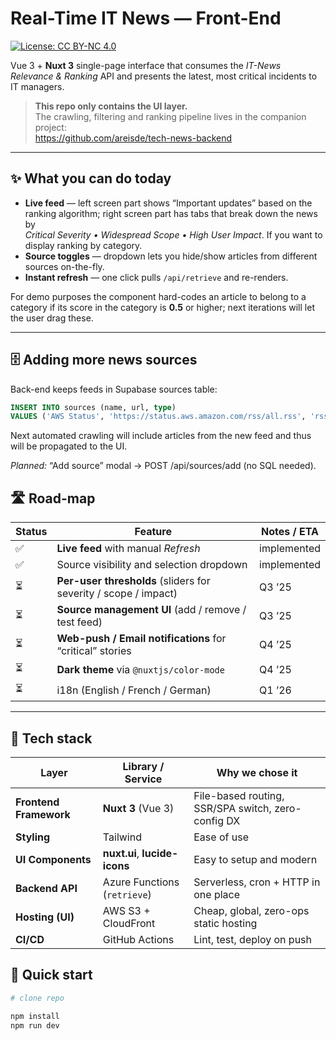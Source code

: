 # Real-Time IT News — Front-End  
[![License: CC BY-NC 4.0](https://img.shields.io/badge/License-CC%20BY--NC%204.0-lightgrey.svg)](LICENSE)

Vue 3 + **Nuxt 3** single-page interface that consumes the _IT-News Relevance & Ranking_ API and presents the latest, most critical incidents to IT managers.

> **This repo only contains the UI layer.**  
> The crawling, filtering and ranking pipeline lives in the companion project:  
> <https://github.com/areisde/tech-news-backend>

---

## ✨  What you can do today

* **Live feed** — left screen part shows “Important updates” based on the ranking algorithm; right screen part has tabs that break down the news by  
  _Critical Severity • Widespread Scope • High User Impact_.  If you want to display ranking by category.
* **Source toggles** — dropdown lets you hide/show articles from different sources on-the-fly.  
* **Instant refresh** — one click pulls `/api/retrieve` and re-renders.

For demo purposes the component hard-codes an article to belong to a category if its score in the category is **0.5** or higher; next iterations will let the user drag these.

---

## 🗄️ Adding more news sources
Back-end keeps feeds in Supabase sources table:
```sql
INSERT INTO sources (name, url, type)
VALUES ('AWS Status', 'https://status.aws.amazon.com/rss/all.rss', 'rss');
```

Next automated crawling will include articles from the new feed and thus will be propagated to the UI.

<em>Planned:</em> “Add source” modal → POST /api/sources/add (no SQL needed).

## 🛣️ Road-map

| Status | Feature | Notes / ETA |
|--------|---------|-------------|
| ✅ | **Live feed** with manual *Refresh* | implemented |
| ✅ | Source visibility and selection dropdown | implemented |
| ⏳ | **Per-user thresholds** (sliders for severity / scope / impact) | Q3 ’25 |
| ⏳ | **Source management UI** (add / remove / test feed) | Q3 ’25 |
| ⏳ | **Web-push / Email notifications** for “critical” stories | Q4 ’25 |
| ⏳ | **Dark theme** via `@nuxtjs/color-mode` | Q4 ’25 |
| ⏳ | i18n (English / French / German) | Q1 ’26 |
---

## 🧰 Tech stack

| Layer | Library / Service | Why we chose it |
|-------|-------------------|-----------------|
| **Frontend Framework** | **Nuxt 3** (Vue 3) | File-based routing, SSR/SPA switch, zero-config DX |
| **Styling** | Tailwind | Ease of use |
| **UI Components** | **nuxt.ui**, **lucide-icons** | Easy to setup and modern |
| **Backend API** | Azure Functions (`retrieve`) | Serverless, cron + HTTP in one place |
| **Hosting (UI)** | AWS S3 + CloudFront | Cheap, global, zero-ops static hosting |
| **CI/CD** | GitHub Actions | Lint, test, deploy on push |

## 🚀  Quick start

```bash
# clone repo

npm install
npm run dev